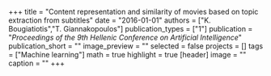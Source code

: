 +++
title = "Content representation and similarity of movies based on topic extraction from subtitles"
date = "2016-01-01"
authors = ["K. Bougiatiotis","T. Giannakopoulos"]
publication_types = ["1"]
publication = "_Proceedings of the 9th Hellenic Conference on Artificial Intelligence_"
publication_short = ""
image_preview = ""
selected = false
projects = []
tags = ["Machine learning"]
math = true
highlight = true
[header]
image = ""
caption = ""
+++

